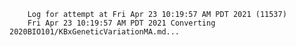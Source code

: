         Log for attempt at Fri Apr 23 10:19:57 AM PDT 2021 (11537)
        Fri Apr 23 10:19:57 AM PDT 2021 Converting 2020BIO101/KBxGeneticVariationMA.md...
